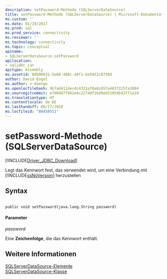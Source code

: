 ```yaml
---
description: setPassword-Methode (SQLServerDataSource)
title: setPassword-Methode (SQLServerDataSource) | Microsoft-Dokumentation
ms.custom: ''
ms.date: 01/19/2017
ms.prod: sql
ms.prod_service: connectivity
ms.reviewer: ''
ms.technology: connectivity
ms.topic: conceptual
apiname:
- SQLServerDataSource.setPassword
apilocation:
- sqljdbc.jar
apitype: Assembly
ms.assetid: 0db06631-5e68-488c-a9f1-6e5052c0759d
author: David-Engel
ms.author: v-daenge
ms.openlocfilehash: 9b7ad411decdc4321af8a8c657a4637225fa2884
ms.sourcegitcommit: e700497f962e4c2274df16d9e651059b42ff1a10
ms.translationtype: HT
ms.contentlocale: de-DE
ms.lasthandoff: 08/17/2020
ms.locfileid: "88458511"
---
```

# <a name="setpassword-method-sqlserverdatasource"></a>setPassword-Methode (SQLServerDataSource)
[!INCLUDE[Driver_JDBC_Download](../../../includes/driver_jdbc_download.md)]

  Legt das Kennwort fest, das verwendet wird, um eine Verbindung mit [!INCLUDE[ssNoVersion](../../../includes/ssnoversion-md.md)] herzustellen  
  
## <a name="syntax"></a>Syntax  
  
```  
  
public void setPassword(java.lang.String password)  
```  
  
#### <a name="parameters"></a>Parameter  
 *password*  
  
 Eine **Zeichenfolge**, die das Kennwort enthält.  
  
## <a name="see-also"></a>Weitere Informationen  
 [SQLServerDataSource-Elemente](../../../connect/jdbc/reference/sqlserverdatasource-members.md)   
 [SQLServerDataSource-Klasse](../../../connect/jdbc/reference/sqlserverdatasource-class.md)  
  
  

